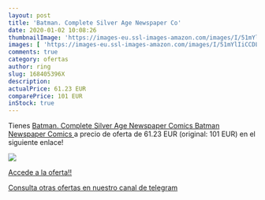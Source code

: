 ```yaml
---
layout: post
title: 'Batman. Complete Silver Age Newspaper Co'
date: 2020-01-02 10:08:26
thumbnailImage: 'https://images-eu.ssl-images-amazon.com/images/I/51mYlIiCCDL._SL200_.jpg'
images: [ 'https://images-eu.ssl-images-amazon.com/images/I/51mYlIiCCDL._SL200_.jpg' ]
comments: true
category: ofertas
author: ring
slug: 168405396X
description:
actualPrice: 61.23 EUR
comparePrice: 101 EUR
inStock: true
---
```


Tienes [Batman. Complete Silver Age Newspaper Comics  Batman Newspaper Comics ](https://www.amazon.com/dp/168405396X/?tag=redken08-20) a precio de oferta de 61.23 EUR (original: 101 EUR) en el siguiente enlace!

[![](https://images-eu.ssl-images-amazon.com/images/I/51mYlIiCCDL._SL200_.jpg)](https://www.amazon.com/dp/168405396X/?tag=redken08-20)

[Accede a la oferta!!](https://www.amazon.com/dp/168405396X/?tag=redken08-20)

[Consulta otras ofertas en nuestro canal de telegram](https://t.me/s/ofertas25)
